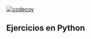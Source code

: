 [![codecov](https://codecov.io/gh/rpgrca/EjerciciosEnPython/branch/main/graph/badge.svg?token=dburvzLMwT)](https://codecov.io/gh/rpgrca/EjerciciosEnPython)

## Ejercicios en Python
